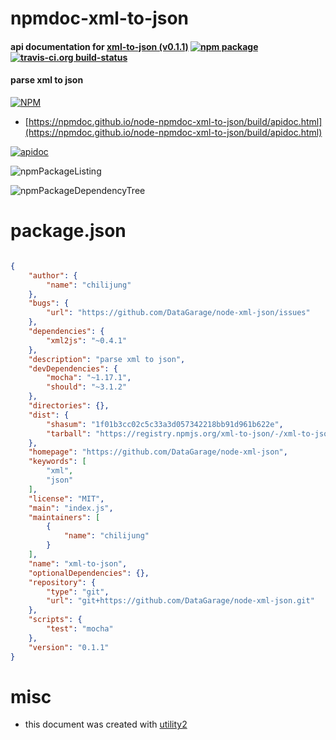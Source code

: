 # npmdoc-xml-to-json

#### api documentation for  [xml-to-json (v0.1.1)](https://github.com/DataGarage/node-xml-json)  [![npm package](https://img.shields.io/npm/v/npmdoc-xml-to-json.svg?style=flat-square)](https://www.npmjs.org/package/npmdoc-xml-to-json) [![travis-ci.org build-status](https://api.travis-ci.org/npmdoc/node-npmdoc-xml-to-json.svg)](https://travis-ci.org/npmdoc/node-npmdoc-xml-to-json)

#### parse xml to json

[![NPM](https://nodei.co/npm/xml-to-json.png?downloads=true&downloadRank=true&stars=true)](https://www.npmjs.com/package/xml-to-json)

- [https://npmdoc.github.io/node-npmdoc-xml-to-json/build/apidoc.html](https://npmdoc.github.io/node-npmdoc-xml-to-json/build/apidoc.html)

[![apidoc](https://npmdoc.github.io/node-npmdoc-xml-to-json/build/screenCapture.buildCi.browser.%252Ftmp%252Fbuild%252Fapidoc.html.png)](https://npmdoc.github.io/node-npmdoc-xml-to-json/build/apidoc.html)

![npmPackageListing](https://npmdoc.github.io/node-npmdoc-xml-to-json/build/screenCapture.npmPackageListing.svg)

![npmPackageDependencyTree](https://npmdoc.github.io/node-npmdoc-xml-to-json/build/screenCapture.npmPackageDependencyTree.svg)



# package.json

```json

{
    "author": {
        "name": "chilijung"
    },
    "bugs": {
        "url": "https://github.com/DataGarage/node-xml-json/issues"
    },
    "dependencies": {
        "xml2js": "~0.4.1"
    },
    "description": "parse xml to json",
    "devDependencies": {
        "mocha": "~1.17.1",
        "should": "~3.1.2"
    },
    "directories": {},
    "dist": {
        "shasum": "1f01b3cc02c5c33a3d057342218bb91d961b622e",
        "tarball": "https://registry.npmjs.org/xml-to-json/-/xml-to-json-0.1.1.tgz"
    },
    "homepage": "https://github.com/DataGarage/node-xml-json",
    "keywords": [
        "xml",
        "json"
    ],
    "license": "MIT",
    "main": "index.js",
    "maintainers": [
        {
            "name": "chilijung"
        }
    ],
    "name": "xml-to-json",
    "optionalDependencies": {},
    "repository": {
        "type": "git",
        "url": "git+https://github.com/DataGarage/node-xml-json.git"
    },
    "scripts": {
        "test": "mocha"
    },
    "version": "0.1.1"
}
```



# misc
- this document was created with [utility2](https://github.com/kaizhu256/node-utility2)
